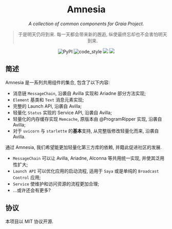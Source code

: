 <div align="center">

# Amnesia

_A collection of common components for Graia Project._

> 于是明天仍将到来.
> 每一天都会带来新的邂逅, 纵使最终忘却也不会害怕明天到来.

</div>

<p align="center">
  <img alt="PyPI" src="https://img.shields.io/pypi/v/graia-amnesia" />
  <img src="https://img.shields.io/badge/code%20style-black-000000.svg" alt="code_style" />
  <img src="https://img.shields.io/badge/%20imports-isort-%231674b1?style=flat&labelColor=ef8336" />
  <a href="https://results.pre-commit.ci/latest/github/GraiaProject/Amnesia/master">
    <img src="https://results.pre-commit.ci/badge/github/GraiaProject/Amnesia/master.svg" />
  </a>

</p>

## 简述

Amnesia 是一系列共用组件的集合, 包含了以下内容:

 - 消息链 `MessageChain`, 沿袭自 Avilla 实现和 Ariadne 部分方法实现;
 - `Element` 基类和 `Text` 消息元素实现;
 - 完整的 Launch API, 沿袭自 Avilla;
 - 轻量化 `Status` 实现的 Service API, 沿袭自 Avilla;
 - 轻量化的内存缓存实现 `Memcache`, 原版本由 @ProgramRipper 实现, 沿袭自 Avilla;
 - 对于 `uvicorn` 与 `starlette` 的**基本**支持, 从完整版修改轻量化而来, 沿袭自 Avilla.

通过 Amnesia, 我们希望能更加轻量化第三方库的依赖, 并籍此促进社区的发展.

 - `MessageChain` 可以让 Avilla, Ariadne, Alconna 等共用统一实现, 并使其泛用性扩大;
 - `Launch API` 可以优化应用的启动流程, 适用于 `Saya` 或是单纯的 `Broadcast Control` 应用;
 - `Service` 使维护和访问资源的流程更加合理;
 - ...或许还会有更多?

## 协议

本项目以 MIT 协议开源.

